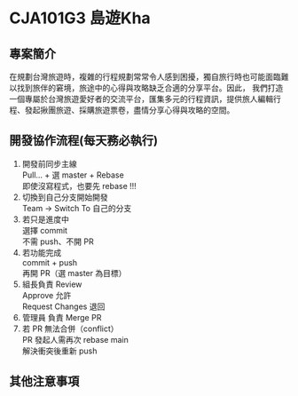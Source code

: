 # CJA101G3 島遊Kha

## 專案簡介
在規劃台灣旅遊時，複雜的行程規劃常常令人感到困擾，獨自旅行時也可能面臨難以找到旅伴的窘境，旅途中的心得與攻略缺乏合適的分享平台。因此，
我們打造一個專屬於台灣旅遊愛好者的交流平台，匯集多元的行程資訊，提供旅人編輯行程、發起揪團旅遊、採購旅遊票卷，盡情分享心得與攻略的空間。

## 開發協作流程(每天務必執行)
1. 開發前同步主線  
    Pull… + 選 master + Rebase  
    即使沒寫程式，也要先 rebase !!!
2. 切換到自己分支開始開發  
    Team → Switch To 自己的分支
3. 若只是進度中  
    選擇 commit  
    不需 push、不開 PR
4. 若功能完成  
    commit + push  
    再開 PR（選 master 為目標）
5. 組長負責 Review  
    Approve 允許  
    Request Changes 退回
6. 管理員 負責 Merge PR
7. 若 PR 無法合併（conflict）  
    PR 發起人需再次 rebase main  
    解決衝突後重新 push

## 其他注意事項
